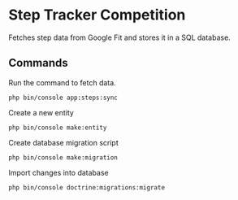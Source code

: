 # Step Tracker Competition

Fetches step data from Google Fit and stores it in a SQL database.

## Commands

Run the command to fetch data.

```
php bin/console app:steps:sync
```

Create a new entity

```
php bin/console make:entity
```

Create database migration script 

```
php bin/console make:migration
```

Import changes into database

```
php bin/console doctrine:migrations:migrate
```
